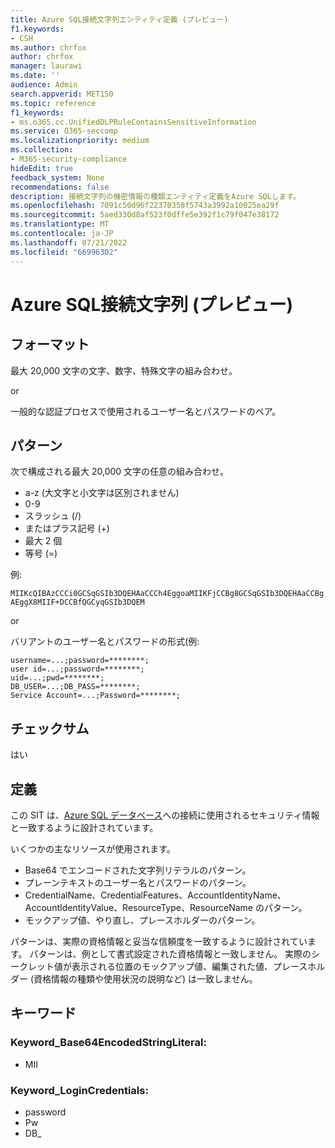 ```yaml
---
title: Azure SQL接続文字列エンティティ定義 (プレビュー)
f1.keywords:
- CSH
ms.author: chrfox
author: chrfox
manager: laurawi
ms.date: ''
audience: Admin
search.appverid: MET150
ms.topic: reference
f1_keywords:
- ms.o365.cc.UnifiedDLPRuleContainsSensitiveInformation
ms.service: O365-seccomp
ms.localizationpriority: medium
ms.collection:
- M365-security-compliance
hideEdit: true
feedback_system: None
recommendations: false
description: 接続文字列の機密情報の種類エンティティ定義をAzure SQLします。
ms.openlocfilehash: 7091c50d96f22370358f5743a3992a10025ea29f
ms.sourcegitcommit: 5aed330d8af523f0dffe5e392f1c79f047e38172
ms.translationtype: MT
ms.contentlocale: ja-JP
ms.lasthandoff: 07/21/2022
ms.locfileid: "66996302"
---
```

# <a name="azure-sql-connection-string-preview"></a>Azure SQL接続文字列 (プレビュー)

## <a name="format"></a>フォーマット

最大 20,000 文字の文字、数字、特殊文字の組み合わせ。

or

一般的な認証プロセスで使用されるユーザー名とパスワードのペア。


## <a name="pattern"></a>パターン

次で構成される最大 20,000 文字の任意の組み合わせ。

- a-z (大文字と小文字は区別されません)
- 0-9
- スラッシュ (/)
- またはプラス記号 (+)
- 最大 2 個
- 等号 (=)

例: 

`MIIKcQIBAzCCCi0GCSqGSIb3DQEHAaCCCh4EggoaMIIKFjCCBg8GCSqGSIb3DQEHAaCCBgAEggX8MIIF+DCCBfQGCyqGSIb3DQEM`

or

バリアントのユーザー名とパスワードの形式(例:

`username=...;password=********;` <br>
`user id=...;password=********;` <br>
`uid=...;pwd=********;` <br>
`DB_USER=...;DB_PASS=********;` <br>
`Service Account=...;Password=********;` <br>


## <a name="checksum"></a>チェックサム

はい

## <a name="definition"></a>定義

この SIT は、[Azure SQL データベース](/azure/sql-database/sql-database-aad-authentication-configure)への接続に使用されるセキュリティ情報と一致するように設計されています。

いくつかの主なリソースが使用されます。

- Base64 でエンコードされた文字列リテラルのパターン。
- プレーンテキストのユーザー名とパスワードのパターン。
- CredentialName、CredentialFeatures、AccountIdentityName、AccountIdentityValue、ResourceType、ResourceName のパターン。
- モックアップ値、やり直し、プレースホルダーのパターン。

パターンは、実際の資格情報と妥当な信頼度を一致するように設計されています。 パターンは、例として書式設定された資格情報と一致しません。 実際のシークレット値が表示される位置のモックアップ値、編集された値、プレースホルダー (資格情報の種類や使用状況の説明など) は一致しません。

## <a name="keywords"></a>キーワード

### <a name="keyword_base64encodedstringliteral"></a>Keyword_Base64EncodedStringLiteral:

- MII

### <a name="keyword_logincredentials"></a>Keyword_LoginCredentials:

- password
- Pw
- DB_
